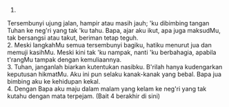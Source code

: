 1.
Tersembunyi ujung jalan, hampir atau masih jauh;
'ku dibimbing tangan Tuhan ke neg'ri yang tak 'ku tahu.
Bapa, ajar aku ikut, apa juga maksudMu,
tak bersangsi atau takut, beriman tetap teguh.
<br>
2.
Meski langkahMu semua tersembunyi bagiku,
hatiku menurut jua dan memuji kasihMu.
Meski kini tak 'ku nampak, nanti 'ku berbahagia,
apabila t'rangMu tampak dengan kemuliaannya.
<br>
3.
Tuhan, janganlah biarkan kutentukan nasibku.
B'rilah hanya kudengarkan keputusan hikmatMu.
Aku ini pun selaku kanak-kanak yang bebal.
Bapa jua bimbing aku ke kehidupan kekal.
<br>
4.
Dengan Bapa aku maju dalam malam yang kelam
ke neg'ri yang tak kutahu dengan mata terpejam.
(Bait 4 berakhir di sini)